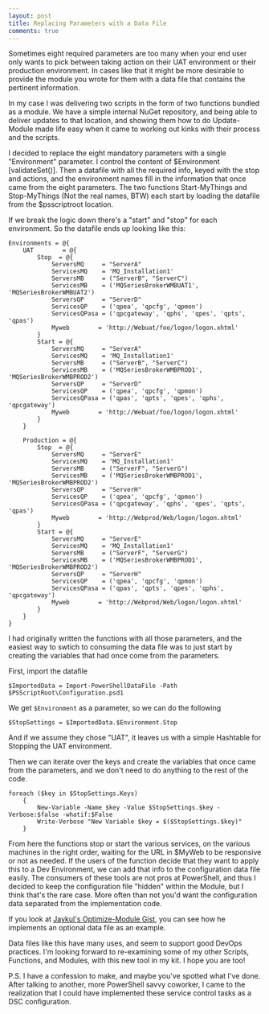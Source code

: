 ```yaml
---
layout: post
title: Replacing Parameters with a Data File
comments: true
---
```


Sometimes eight required parameters are too many when your end user only wants to pick between taking action on their UAT environment or their production environment.  In cases like that it might be more desirable to provide the module you wrote for them with a data file that contains the pertinent information.

In my case I was delivering two scripts in the form of two functions bundled as a module.  We have a simple internal NuGet repository, and being able to deliver updates to that location, and showing them how to do Update-Module made life easy when it came to working out kinks 
with their process and the scripts.

I decided to replace the eight mandatory parameters with a single "Environment" parameter.  I control the content of $Environment [validateSet()]. Then a datafile with all the required info, keyed with the stop and actions, and the environment names fill in the information that once came from the eight parameters.  The two functions Start-MyThings and Stop-MyThings (Not the real names, BTW) each start by loading the datafile from the $psscriptroot location.

If we break the logic down there's a "start" and "stop" for each environment.  So the datafile ends up looking like this:

```
Environments = @{
    UAT        = @{
        Stop  = @{
            ServersMQ     = "ServerA"
            ServicesMQ    = 'MQ_Installation1'
            ServersMB     = ("ServerB", "ServerC")
            ServicesMB    = ('MQSeriesBrokerWMBUAT1', 'MQSeriesBrokerWMBUAT2')
            ServersQP     = "ServerD"
            ServicesQP    = ('qpea', 'qpcfg', 'qpmon')
            ServicesQPasa = ('qpcgateway', 'qphs', 'qpes', 'qpts', 'qpas')
            Myweb        = 'http://Webuat/foo/logon/logon.xhtml'
        }
        Start = @{
            ServersMQ     = "ServerA"
            ServicesMQ    = 'MQ_Installation1'
            ServersMB     = ("ServerB", "ServerC")
            ServicesMB    = ('MQSeriesBrokerWMBPROD1', 'MQSeriesBrokerWMBPROD2')
            ServersQP     = "ServerD"
            ServicesQP    = ('qpea', 'qpcfg', 'qpmon')
            ServicesQPasa = ('qpas', 'qpts', 'qpes', 'qphs', 'qpcgateway')
            Myweb        = 'http://Webuat/foo/logon/logon.xhtml'
        }
    }

    Production = @{
        Stop  = @{
            ServersMQ     = "ServerE"
            ServicesMQ    = 'MQ_Installation1'
            ServersMB     = ("ServerF", "ServerG")
            ServicesMB    = ('MQSeriesBrokerWMBPROD1', 'MQSeriesBrokerWMBPROD2')
            ServersQP     = "ServerH"
            ServicesQP    = ('qpea', 'qpcfg', 'qpmon')
            ServicesQPasa = ('qpcgateway', 'qphs', 'qpes', 'qpts', 'qpas')
            Myweb        = 'http://Webprod/Web/logon/logon.xhtml'
        }
        Start = @{
            ServersMQ     = "ServerE"
            ServicesMQ    = 'MQ_Installation1'
            ServersMB     = ("ServerF", "ServerG")
            ServicesMB    = ('MQSeriesBrokerWMBPROD1', 'MQSeriesBrokerWMBPROD2')
            ServersQP     = "ServerH"
            ServicesQP    = ('qpea', 'qpcfg', 'qpmon')
            ServicesQPasa = ('qpas', 'qpts', 'qpes', 'qphs', 'qpcgateway')
            Myweb        = 'http://Webprod/Web/logon/logon.xhtml'
        }
    }
}
```

I had originally written the functions with all those parameters, and the easiest way to swtich to consuming the data file was to just start by creating the variables that had once come from the parameters.

First, import the datafile
```
$ImportedData = Import-PowerShellDataFile -Path $PSScriptRoot\Configuration.psd1
```
We get `$Environment` as a parameter, so we can do the following
```
$StopSettings = $ImportedData.$Environment.Stop
```
And if we assume they chose "UAT", it leaves us with a simple Hashtable for Stopping the UAT environment.

Then we can iterate over the keys and create the variables that once came from the parameters, and we don't need to do anything to the rest of the code.
```
foreach ($key in $StopSettings.Keys)
    {
        New-Variable -Name $key -Value $StopSettings.$key -Verbose:$false -whatif:$False
        Write-Verbose "New Variable $key = $($StopSettings.$key)"
    }
```

From here the functions stop or start the various services, on the various machines in the right order, waiting for the URL in $MyWeb to be responsive or not as needed.  If the users of the function decide that they want to apply this to a Dev Environment, we can add that info to the configuration data file easily.  The consumers of these tools are not pros at PowerShell, and thus I decided to keep the configuration file "hidden" within the Module, but I think that's the rare case.  More often than not you'd want the configuration data separated from the implementation code.

If you look at [Jaykul's Optimize-Module Gist](https://gist.github.com/Jaykul/176c4aacc477a69b3d0fa86b4229503b#file-optimize-module-ps1 "Optimize-Module"), you can see how he implements an optional data file as an example.

Data files like this have many uses, and seem to support good DevOps practices.  I'm looking forward to re-examining some of my other Scripts, Functions, and Modules, with this new tool in my kit.  I hope you are too!

P.S. I have a confession to make, and maybe you've spotted what I've done.  After talking to another, more PowerShell savvy coworker, I came to the realization that I could have implemented these service control tasks as a DSC configuration.